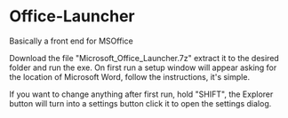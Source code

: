 # Office-Launcher
Basically a front end for MSOffice


Download the file "Microsoft_Office_Launcher.7z" extract it to the desired folder and run the exe. On first run a setup window will appear asking for the location of Microsoft Word, follow the instructions, it's simple.

If you want to change anything after first run, hold "SHIFT", the Explorer button will turn into a settings button click it to open the settings dialog.
